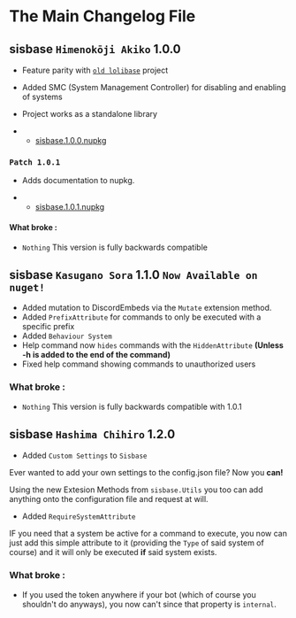 # The Main Changelog File

## sisbase `Himenokōji Akiko` 1.0.0 

+ Feature parity with [`old lolibase`](https://github.com/lolidevs/lolibase) project

+ Added SMC (System Management Controller) for disabling and enabling of systems

+ Project works as a standalone library

+ + [sisbase.1.0.0.nupkg](/uploads/190416627da1376cd9629196248f042b/sisbase.1.0.0.nupkg)

### `Patch 1.0.1`

+ Adds documentation to nupkg.

+ + [sisbase.1.0.1.nupkg](/uploads/7759e3270ecd828989df41463456a385/sisbase.1.0.1.nupkg)

#### What broke : 

- `Nothing` This version is fully backwards compatible 
## sisbase `Kasugano Sora` 1.1.0 `Now Available on nuget!`

+ Added mutation to DiscordEmbeds via the `Mutate` extension method.
+ Added `PrefixAttribute` for commands to only be executed with a specific prefix
+ Added `Behaviour System`
+ Help command now `hides` commands with the `HiddenAttribute` **(Unless -h is added to the end of the command)**
+ Fixed help command showing commands to unauthorized users

### What broke :
- `Nothing` This version is fully backwards compatible with 1.0.1

## sisbase `Hashima Chihiro` 1.2.0

+ Added `Custom Settings` to `Sisbase`

Ever wanted to add your own settings to the config.json file? Now you **can!**

Using the new Extesion Methods from `sisbase.Utils` you too can add anything onto the configuration file and request at will.

+ Added `RequireSystemAttribute`

IF you need that a system be active for a command to execute, you now can just add this simple attribute to it (providing the  `Type` of said system of course) and it
will only be executed **if** said system exists.

### What broke :

- If you used the token anywhere if your bot (which of course you shouldn't do anyways), you now can't since that property is `internal`.

